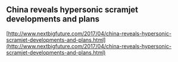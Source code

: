 ## China reveals hypersonic scramjet developments and plans
  
  [http://www.nextbigfuture.com/2017/04/china-reveals-hypersonic-scramjet-developments-and-plans.html](http://www.nextbigfuture.com/2017/04/china-reveals-hypersonic-scramjet-developments-and-plans.html)